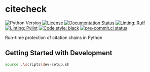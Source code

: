 # citecheck

<!-- badges: start -->
![Python Version](https://img.shields.io/badge/python-3.10.8-green)
[![License](https://img.shields.io/github/license/nathanjmcdougall/citecheck)](https://github.com/nathanjmcdougall/citecheck/blob/main/LICENSE.txt)
[![Documentation Status](https://readthedocs.org/projects/citecheck/badge/?version=latest)](https://citecheck.readthedocs.io/en/latest/?badge=latest)
[![Linting: Ruff](https://img.shields.io/badge/linting-ruff-yellowgreen)](https://github.com/charliermarsh/ruff)
[![Linting: Pylint](https://img.shields.io/badge/linting-pylint-yellowgreen)](https://github.com/PyCQA/pylint)
[![Code style: black](https://img.shields.io/badge/code%20style-black-000000.svg)](https://github.com/psf/black)
[![pre-commit.ci status](https://results.pre-commit.ci/badge/github/nathanjmcdougall/citecheck/main.svg)](https://results.pre-commit.ci/latest/github/nathanjmcdougall/citecheck/main)
<!-- badges: end -->

Run-time protection of citation chains in Python

## Getting Started with Development

```bash
source .\scripts\dev-setup.sh
```

